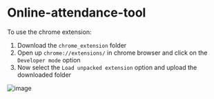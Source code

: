 # Online-attendance-tool

<updated> To use the chrome extension: 
  1) Download the `chrome_extension` folder 
  2) Open up `chrome://extensions/` in chrome browser and click on the `Developer mode` option
  3) Now select the `Load unpacked extension` option and upload the downloaded folder

![image](https://user-images.githubusercontent.com/53336715/110196673-fb849c00-7dfa-11eb-97c5-f0a50f031cb3.png)

